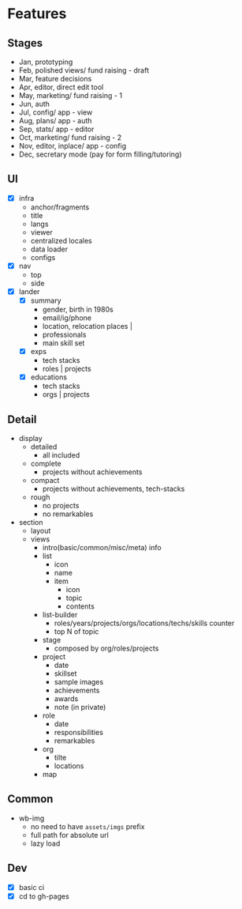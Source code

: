 # Features

## Stages

- Jan, prototyping
- Feb, polished views/ fund raising - draft
- Mar, feature decisions
- Apr, editor, direct edit tool
- May, marketing/ fund raising - 1
- Jun, auth
- Jul, config/ app - view
- Aug, plans/ app - auth
- Sep, stats/ app - editor
- Oct, marketing/ fund raising - 2
- Nov, editor, inplace/ app - config
- Dec, secretary mode (pay for form filling/tutoring)

## UI

- [x] infra
  - anchor/fragments
  - title
  - langs
  - viewer
  - centralized locales
  - data loader
  - configs
- [x] nav
  - top
  - side
- [x] lander
  - [x] summary
    - gender, birth in 1980s
    - email/ig/phone
    - location, relocation places
    |
    - professionals
    - main skill set
  - [x] exps
    - tech stacks
    - roles | projects
  - [x] educations
    - tech stacks
    - orgs | projects

## Detail

- display
  - detailed
    - all included
  - complete
    - projects without achievements
  - compact
    - projects without achievements, tech-stacks
  - rough
    - no projects
    - no remarkables
- section
  - layout
  - views
    - intro(basic/common/misc/meta) info
    - list
      - icon
      - name
      - item
        - icon
        - topic
        - contents
    - list-builder
      - roles/years/projects/orgs/locations/techs/skills counter
      - top N of topic
    - stage
      - composed by org/roles/projects
    - project
      - date
      - skillset
      - sample images
      - achievements
      - awards
      - note (in private)
    - role
      - date
      - responsibilities
      - remarkables
    - org
      - tilte
      - locations
    - map

## Common

- wb-img
  - no need to have `assets/imgs` prefix
  - full path for absolute url
  - lazy load

## Dev

- [x] basic ci
- [x] cd to gh-pages
